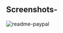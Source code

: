 ## Screenshots-

![readme-paypal](https://user-images.githubusercontent.com/59442907/97109174-ad96b380-16f7-11eb-99df-b884586c0c92.jpg)
